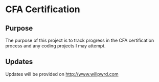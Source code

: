 # CFA Certification

## Purpose
The purpose of this project is to track progress in the CFA certification process and any coding projects I may attempt.

## Updates
Updates will be provided on http://www.willpwrd.com
